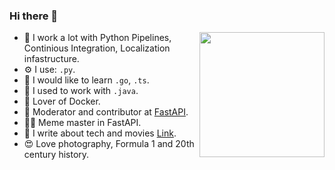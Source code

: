 ### Hi there 👋

<img align='right' src='https://media.giphy.com/media/TgHQOqCqf9GH6/giphy.gif' width='200"'>

- 🤯 I work a lot with Python Pipelines, Continious Integration, Localization infastructure.
- ⚙️ I use: `.py`.
- 👀 I would like to learn `.go`, `.ts`.
- 🍝 I used to work with `.java`.
- 💅 Lover of Docker.
- 👀 Moderator and contributor at [FastAPI](https://github.com/tiangolo/fastapi).
- :sassy_man: Meme master in FastAPI.
- 📘 I write about tech and movies [Link](https://www.notion.so/Articles-1223ba74302a43f8ba4fc2cd42c1d621).
- 😍 Love photography, Formula 1 and 20th century history.
